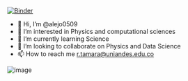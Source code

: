 [![Binder](https://mybinder.org/badge_logo.svg)](https://mybinder.org/v2/gh/alejo0509/Alejo-public-repo/HEAD)

- 👋 Hi, I’m @alejo0509
- 👀 I’m interested in Physics and computational sciences
- 🌱 I’m currently learning Science
- 💞️ I’m looking to collaborate on Physics and Data Science
- 📫 How to reach me r.tamara@uniandes.edu.co

![image](https://user-images.githubusercontent.com/83834312/166865550-4cad40ed-a36a-49f5-9e38-a3a2c6f2879c.png)

